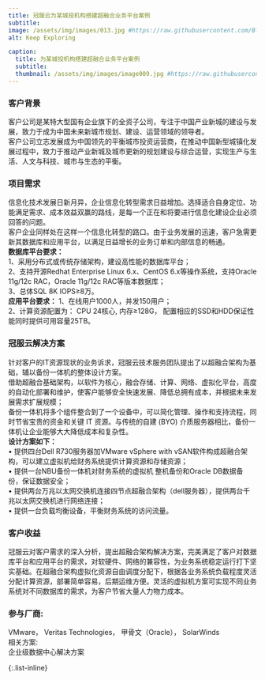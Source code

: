 ```yaml
---
title: 冠服云为某城投机构搭建超融合业务平台案例
subtitle:  
image: /assets/img/images/013.jpg #https://raw.githubusercontent.com/BlackrockDigital/startbootstrap-agency/master/src/assets/img/portfolio/02-full.jpg
alt: Keep Exploring

caption:
  title: 为某城投机构搭建超融合业务平台案例
  subtitle:  
  thumbnail: /assets/img/images/image009.jpg #https://raw.githubusercontent.com/BlackrockDigital/startbootstrap-agency/master/src/assets/img/portfolio/02-thumbnail.jpg
---
```


### **客户背景**<br>
客户公司是某特大型国有企业旗下的全资子公司，专注于中国产业新城的建设与发展，致力于成为中国未来新城市规划、建设、运营领域的领导者。
<br>
客户公司立志发展成为中国领先的平衡城市投资运营商，在推动中国新型城镇化发展过程中，致力于推动产业新城及城市更新的规划建设与综合运营，实现生产与生活、人文与科技、城市与生态的平衡。
<br>
### **项目需求**<br>
信息化技术发展日新月异，企业信息化转型需求日益增加。选择适合自身定位、功能满足需求、成本效益双赢的路线，是每一个正在和将要进行信息化建设企业必须回答的问题。
<br>
客户企业同样处在这样一个信息化转型的路口。由于业务发展的迅速，客户急需更新其数据库和应用平台，以满足日益增长的业务订单和内部信息的畅通。
<br>
**数据库平台要求：**<br>
1、采用分布式或传统存储架构，建设高性能的数据库平台；<br>
2、支持开源Redhat Enterprise Linux 6.x、CentOS 6.x等操作系统，支持Oracle 11g/12c RAC，Oracle 11g/12c RAC等版本数据库；<br>
3、总体SQL 8K IOPS≥8万。
<br>
**应用平台要求：**
1、在线用户1000人，并发150用户；<br>
2、计算资源配置为： CPU 24核心, 内存≥128G， 配置相应的SSD和HDD保证性能同时提供可用容量25TB。
<br>
### **冠服云解决方案**<br>
针对客户的IT资源现状的业务诉求，冠服云技术服务团队提出了以超融合架构为基础，辅以备份一体机的整体设计方案。
<br>
借助超融合基础架构，以软件为核心，融合存储、计算、网络、虚拟化平台，高度的自动化部署和维护，使客户能够安全快速发展、降低总拥有成本，并根据未来发展需求扩展规模；
<br>
备份一体机将多个组件整合到了一个设备中，可以简化管理、操作和支持流程，同时节省宝贵的资金和关键 IT 资源。与传统的自建 (BYO) 介质服务器相比，备份一体机让企业能够大大降低成本和复杂性。
<br>
**设计方案如下：**<br>
• 提供四台Dell R730服务器加VMware vSphere with vSAN软件构成超融合架构，可以建立虚拟机给财务系统提供计算资源和存储资源；<br>
• 提供一台NBU备份一体机对财务系统的虚拟机 整机备份和Oracle DB数据备份，保证数据安全；<br>
• 提供两台万兆以太网交换机连接四节点超融合架构（dell服务器），提供两台千兆以太网交换机进行网络连接；<br>
• 提供一台负载均衡设备，平衡财务系统的访问流量。
<br>
### **客户收益**<br>
冠服云对客户需求的深入分析，提出超融合架构解决方案，完美满足了客户对数据库平台和应用平台的需求，对软硬件、网络的兼容性，为业务系统稳定运行打下坚实基础。在超融合架构虚拟化资源自由调度分配下，根据各业务系统负载程度灵活分配计算资源，部署简单容易，后期运维方便。灵活的虚拟机方案可实现不同业务系统对不同数据库的需求，为客户节省大量人力物力成本。<br>
### **参与厂商:**<br>
VMware， Veritas Technologies， 甲骨文（Oracle）， SolarWinds<br>
相关方案:<br>
企业级数据中心解决方案

{:.list-inline}

<!-- - Date: January 2022
- Client: Explore
- Category: Graphic Design -->
